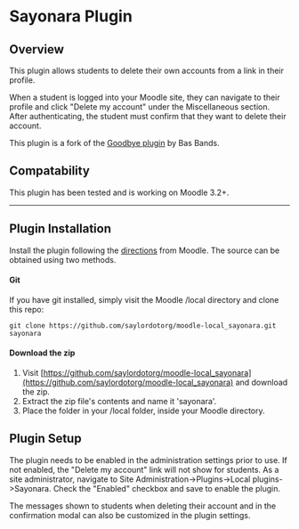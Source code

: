 # Sayonara Plugin

## Overview
This plugin allows students to delete their own accounts from a link in their profile.

When a student is logged into your Moodle site, they can navigate to their profile and click "Delete my account" under the Miscellaneous section. After authenticating, the student must confirm that they want to delete their account.

This plugin is a fork of the [Goodbye plugin](https://github.com/bmbrands/moodle-local_goodbye/) by Bas Bands.

## Compatability

This plugin has been tested and is working on Moodle 3.2+.

---

## Plugin Installation

Install the plugin following the [directions](https://docs.moodle.org/32/en/Installing_plugins) from Moodle. The source can be obtained using two methods.

#### Git

If you have git installed, simply visit the Moodle /local directory and clone this repo:

    git clone https://github.com/saylordotorg/moodle-local_sayonara.git sayonara

#### Download the zip

1. Visit [https://github.com/saylordotorg/moodle-local_sayonara](https://github.com/saylordotorg/moodle-local_sayonara) and download the zip. 
2. Extract the zip file's contents and name it 'sayonara'.
3. Place the folder in your /local folder, inside your Moodle directory.

## Plugin Setup

The plugin needs to be enabled in the administration settings prior to use. If not enabled, the "Delete my account" link will not show for students. As a site administrator, navigate to Site Administration->Plugins->Local plugins->Sayonara. Check the "Enabled" checkbox and save to enable the plugin.

The messages shown to students when deleting their account and in the confirmation modal can also be customized in the plugin settings.
